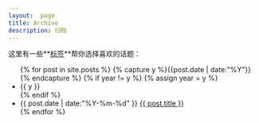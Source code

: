 ```yaml
---
layout:  page
title: Archive
description: 归档
---
```


这里有一些**[标签](../tags)**帮你选择喜欢的话题：

<div class="row">
    <div class="col-md-12 categories-list">
        <ul class="archive">
        {% for post in site.posts %}
          {% capture y %}{{post.date | date:"%Y"}}{% endcapture %}
          {% if year != y %}
            {% assign year = y %}
            <li class="year">{{ y }}</li>
          {% endif %}
          <li class="item">
            <time datetime="{{ post.date | date:"%Y-%m-%d" }}">{{ post.date | date:"%Y-%m-%d" }}</time>
            <a href="{{ post.url }}" title="{{ post.title }}">{{ post.title }}</a>
          </li>
        {% endfor %}
        </ul>        
    </div>
</div>
